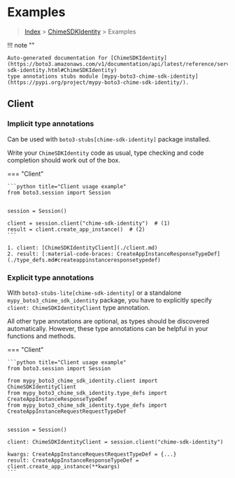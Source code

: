 # Examples

> [Index](../README.md) > [ChimeSDKIdentity](./README.md) > Examples

!!! note ""

    Auto-generated documentation for [ChimeSDKIdentity](https://boto3.amazonaws.com/v1/documentation/api/latest/reference/services/chime-sdk-identity.html#ChimeSDKIdentity)
    type annotations stubs module [mypy-boto3-chime-sdk-identity](https://pypi.org/project/mypy-boto3-chime-sdk-identity/).

## Client

### Implicit type annotations

Can be used with `boto3-stubs[chime-sdk-identity]` package installed.

Write your `ChimeSDKIdentity` code as usual,
type checking and code completion should work out of the box.


=== "Client"

    ```python title="Client usage example"
    from boto3.session import Session


    session = Session()

    client = session.client("chime-sdk-identity")  # (1)
    result = client.create_app_instance()  # (2)
    ```

    1. client: [ChimeSDKIdentityClient](./client.md)
    2. result: [:material-code-braces: CreateAppInstanceResponseTypeDef](./type_defs.md#createappinstanceresponsetypedef) 






### Explicit type annotations

With `boto3-stubs-lite[chime-sdk-identity]`
or a standalone `mypy_boto3_chime_sdk_identity` package, you have to explicitly specify `client: ChimeSDKIdentityClient` type annotation.

All other type annotations are optional, as types should be discovered automatically.
However, these type annotations can be helpful in your functions and methods.


=== "Client"

    ```python title="Client usage example"
    from boto3.session import Session

    from mypy_boto3_chime_sdk_identity.client import ChimeSDKIdentityClient
    from mypy_boto3_chime_sdk_identity.type_defs import CreateAppInstanceResponseTypeDef
    from mypy_boto3_chime_sdk_identity.type_defs import CreateAppInstanceRequestRequestTypeDef


    session = Session()

    client: ChimeSDKIdentityClient = session.client("chime-sdk-identity")

    kwargs: CreateAppInstanceRequestRequestTypeDef = {...}
    result: CreateAppInstanceResponseTypeDef = client.create_app_instance(**kwargs)
    ```






